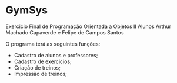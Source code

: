 # GymSys
Exercicio Final de Programação Orientada a Objetos II
Alunos Arthur Machado Capaverde e Felipe de Campos Santos

O programa terá as seguintes funções:
  - Cadastro de alunos e professores;
  - Cadastro de exercicios;
  - Criação de treinos;
  - Impressão de treinos;
